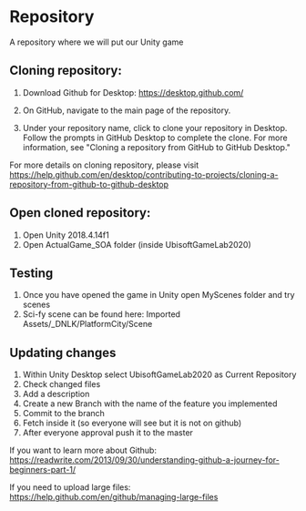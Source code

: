 # Repository
A repository where we will put our Unity game



## Cloning repository:
1. Download Github for Desktop:
https://desktop.github.com/

2. On GitHub, navigate to the main page of the repository.

3. Under your repository name, click  to clone your repository in Desktop. Follow the prompts in GitHub Desktop to complete the clone. For more information, see "Cloning a repository from GitHub to GitHub Desktop."

For more details on cloning repository, please visit
https://help.github.com/en/desktop/contributing-to-projects/cloning-a-repository-from-github-to-github-desktop

## Open cloned repository:
1. Open Unity 2018.4.14f1
2. Open ActualGame_SOA folder (inside UbisoftGameLab2020)

## Testing
1. Once you have opened the game in Unity open MyScenes folder and try scenes
2.  Sci-fy scene can be found here: Imported Assets/_DNLK/PlatformCity/Scene

## Updating changes
1. Within Unity Desktop select UbisoftGameLab2020 as Current Repository
2. Check changed files
3. Add a description
4. Create a new Branch with the name of the feature you implemented
5. Commit to the branch
6. Fetch inside it (so everyone will see but it is not on github)
7. After everyone approval push it to the master

If you want to learn more about Github:
https://readwrite.com/2013/09/30/understanding-github-a-journey-for-beginners-part-1/

If you need to upload large files:
https://help.github.com/en/github/managing-large-files
